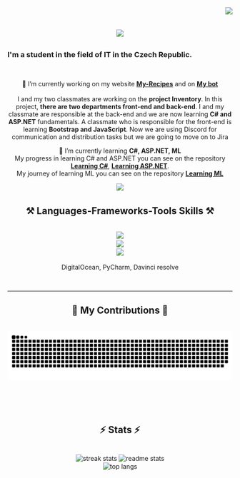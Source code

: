 <img align="right" src="https://visitor-badge.laobi.icu/badge?page_id=Ameereeddeen11.Ameereeddeen11" />

<h1 align="center">
    <img src="https://readme-typing-svg.herokuapp.com/?font=Righteous&size=35&center=true&vCenter=true&width=500&height=70&duration=4000&lines=Hi+There!+👋;+My+name+is+Amiriddin!;" />
</h1>

<h3>I'm a student in the field of IT in the Czech Republic.</h3>

<br/>

<div align="center">


  
🔭 I’m currently working on my website <a href="https://github.com/Ameereeddeen11/my-mini-projects">**My-Recipes**</a> and on <a href="https://github.com/Ameereeddeen11/My-telegram-bot">**My bot**</a><br/><br/>
I and my two classmates are working on the **project Inventory**. In this project, **there are two departments front-end and back-end**.
I and my classmate are responsible at the back-end and we are now learning **C# and ASP.NET** fundamentals. A classmate who is responsible for the front-end is learning **Bootstrap and JavaScript**.
Now we are using Discord for communication and distribution tasks but we are going to move on to Jira

🌱 I’m currently learning **C#, ASP.NET, ML**<br/>
My progress in learning C# and ASP.NET you can see on the repository <a href="https://github.com/Ameereeddeen11/Learning-C-sharp">**Learning C#**</a>, <a href="https://github.com/Ameereeddeen11/Learning-ASP.NET">**Learning ASP.NET**</a>.<br/> 
My journey of learning ML you can see on the repository <a href="https://github.com/Ameereeddeen11/Machinne-Learning-Tutorial">**Learning ML**</a>


</div>

<div align="center">
  <a href="mailto:amiriddin.abdullaev@gmail.com">
    <img src="https://img.shields.io/badge/Gmail-333333?style=for-the-badge&logo=gmail&logoColor=red" />
  </a>
</div>

<h2 align="center">⚒️ Languages-Frameworks-Tools Skills ⚒️</h2>
<br/>
<div align="center">
    <img src="https://skillicons.dev/icons?i=bootstrap,html,css,github,git,docker" /><br>
    <img src="https://skillicons.dev/icons?i=python,django,azure,aws"><br>
    <img src="https://skillicons.dev/icons?i=vscode,visualstudio,blender" /><br>
    <div>
        <p> DigitalOcean, PyCharm, Davinci resolve</p> 
    </div>
</div>

<br>
<hr>

<div align="center">
  <h2>🐍 My Contributions 🐍</h2>
  <br>
  <img alt="snake eating my contributions" src="https://raw.githubusercontent.com/Ameereeddeen11/Ameereeddeen11/output/github-contribution-grid-snake.svg" />
  
  <br/><br/><br/>
</div>

<h2 align="center">⚡ Stats ⚡</h2>
<br>
<div align=center>
  <img width=390 src="https://github-readme-streak-stats-salesp07.vercel.app/?user=ameereeddeen11&count_private=true&theme=react&border_radius=10" alt="streak stats"/>
  <img width=390 src="https://github-readme-stats-salesp07.vercel.app/api?username=ameereeddeen11&count_private=true&show_icons=true&theme=react&rank_icon=github&border_radius=10" alt="readme stats" />
  <br/>
    
  <img width=325 align="center" src="https://github-readme-stats-salesp07.vercel.app/api/top-langs/?username=ameereeddeen11&hide=HTML&langs_count=8&layout=compact&theme=react&border_radius=10&size_weight=0.5&count_weight=0.5&exclude_repo=github-readme-stats" alt="top langs" />
</div>

<!--
**Ameereeddeen11/Ameereeddeen11** is a ✨ _special_ ✨ repository because its `README.md` (this file) appears on your GitHub profile.

Here are some ideas to get you started:

- 🔭 I’m currently working on ...
- 🌱 I’m currently learning ...
- 👯 I’m looking to collaborate on ...
- 🤔 I’m looking for help with ...
- 💬 Ask me about ...
- 📫 How to reach me: ...
- 😄 Pronouns: ...
- ⚡ Fun fact: ...
-->
